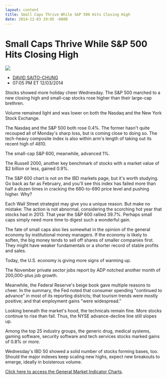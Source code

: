 ```yaml
---
layout: content
title: Small Caps Thrive While S&P 500 Hits Closing High
date: 2014-12-03 19:05 -0800
---
```



Small Caps Thrive While S&P 500 Hits Closing High
==================================================


![](https://www.investors.com/wp-content/uploads/ibd-migrated-images/MPv_141204_635532150653195286.png)

* [DAVID SAITO-CHUNG](https://www.investors.com/author/chungd/ "Posts by DAVID SAITO-CHUNG")
* 07:05 PM ET 12/03/2014




Stocks showed more holiday cheer Wednesday. The S&P 500 marched to a new closing high and small-cap stocks rose higher than their large-cap brethren.

  

Volume remained light and was lower on both the Nasdaq and the New York Stock Exchange.

  

The Nasdaq and the S&P 500 both rose 0.4%. The former hasn't quite recouped all of Monday's sharp loss, but is coming close to doing so. The tech-heavy composite index is also within arm's length of taking out its recent high of 4810.

  

The small-cap S&P 600, meanwhile, advanced 1%.

  

The Russell 2000, another key benchmark of stocks with a market value of $2 billion or less, gained 0.9%.

  

The S&P 600 chart is not on the IBD markets page, but it's worth studying. Go back as far as February, and you'll see this index has failed more than half a dozen times in cracking the 680-to-690 price level and pushing higher. Why?

  

Each Wall Street strategist may give you a unique reason. But make no mistake: The action is not abnormal, considering the scorching hot year that stocks had in 2013. That year the S&P 600 rallied 39.7%. Perhaps small caps simply need more time to digest such a wonderful gain.

  

The fate of small caps also lies somewhat in the opinion of the general economy by institutional money managers. If the economy is likely to soften, the big money tends to sell off shares of smaller companies first. They might have weaker fundamentals or a shorter record of stable profits and sales.

  

Today, the U.S. economy is giving more signs of warming up.

  

The November private sector jobs report by ADP notched another month of 200,000-plus job growth.

  

Meanwhile, the Federal Reserve's beige book gave multiple reasons to cheer. In the summary, the Fed noted that consumer spending "continued to advance" in most of its reporting districts; that tourism trends were mostly positive; and that employment gains "were widespread."

  

Looking beneath the market's hood, the technicals remain fine. More stocks continue to rise than fall. Thus, the NYSE advance-decline line still slopes up.

  

Among the top 25 industry groups, the generic drug, medical systems, gaming software, security software and tech services stocks marked gains of 0.8% or more.

  

Wednesday's IBD 50 showed a solid number of stocks forming bases, too. Should the major indexes keep scaling new highs, expect new breakouts to emerge, ideally in boisterous volume.

  

[Click here to access the General Market Indicator Charts](https://www.investors.com/pdf/GMI_120414.pdf).




